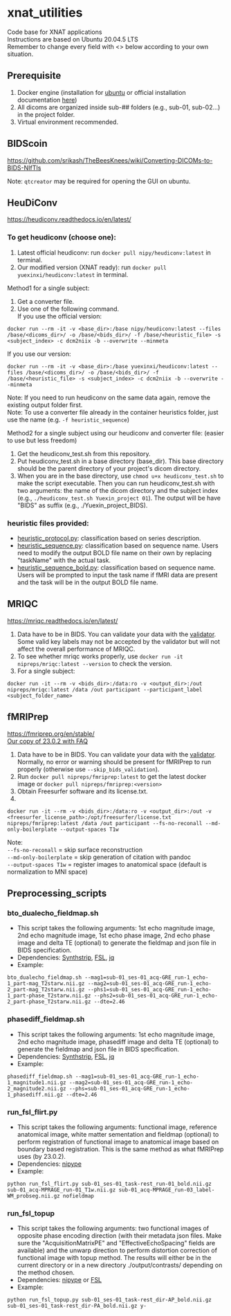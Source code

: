 # xnat_utilities
Code base for XNAT applications \
Instructions are based on Ubuntu 20.04.5 LTS \
Remember to change every field with <> below according to your own situation. 


## Prerequisite
1. Docker engine (installation for [ubuntu](https://github.com/srikash/TheBeesKnees/wiki/Installing-Docker-on-Ubuntu) or official installation documentation [here](https://docs.docker.com/engine/install/))
2. All dicoms are organized inside sub-## folders (e.g., sub-01, sub-02...) in the project folder.
3. Virtual environment recommended.

## BIDScoin
https://github.com/srikash/TheBeesKnees/wiki/Converting-DICOMs-to-BIDS-NIfTIs

Note: `qtcreator` may be required for opening the GUI on ubuntu.

## HeuDiConv
https://heudiconv.readthedocs.io/en/latest/

### To get heudiconv (choose one):
1. Latest official heudiconv: run `docker pull nipy/heudiconv:latest` in terminal.
2. Our modified version (XNAT ready): run `docker pull yuexinxi/heudiconv:latest` in terminal.

Method1 for a single subject:
1. Get a converter file.
2. Use one of the following command.\
If you use the official version: 
```
docker run --rm -it -v <base_dir>:/base nipy/heudiconv:latest --files /base/<dicoms_dir>/ -o /base/<bids_dir>/ -f /base/<heuristic_file> -s <subject_index> -c dcm2niix -b --overwrite --minmeta
```
If you use our version: 
```
docker run --rm -it -v <base_dir>:/base yuexinxi/heudiconv:latest --files /base/<dicoms_dir>/ -o /base/<bids_dir>/ -f /base/<heuristic_file> -s <subject_index> -c dcm2niix -b --overwrite --minmeta
```

Note: If you need to run heudiconv on the same data again, remove the existing output folder first. \
Note: To use a converter file already in the container heuristics folder, just use the name (e.g. `-f heuristic_sequence`)

Method2 for a single subject using our heudiconv and converter file: (easier to use but less freedom)
1. Get the heudiconv_test.sh from this repository.
2. Put heudiconv_test.sh in a base directory (base_dir). This base directory should be the parent directory of your project's dicom directory.
3. When you are in the base directory, use `chmod u+x heudiconv_test.sh` to make the script executable. Then you can run heudiconv_test.sh with two arguments: the name of the dicom directory and the subject index (e.g., `./heudiconv_test.sh Yuexin_project 01`). The output will be have "BIDS" as suffix (e.g., ./Yuexin_project_BIDS).

### heuristic files provided:
- [heuristic_protocol.py](https://github.com/BRAIN-TO/xnat_utilities/blob/main/heudiconv/heuristic_protocol.py): classification based on series description.
- [heuristic_sequence.py](https://github.com/BRAIN-TO/xnat_utilities/blob/main/heudiconv/heuristic_sequence.py): classification based on sequence name. Users need to modify the output BOLD file name on their own by replacing "taskName" with the actual task. 
- [heuristic_sequence_bold.py](https://github.com/BRAIN-TO/xnat_utilities/blob/main/heudiconv/heuristic_sequence_bold.py): classification based on sequence name. Users will be prompted to input the task name if fMRI data are present and the task will be in the output BOLD file name.

## MRIQC
https://mriqc.readthedocs.io/en/latest/

1. Data have to be in BIDS. You can validate your data with the [validator](http://incf.github.io/bids-validator/). Some valid key labels may not be accepted by the validator but will not affect the overall performance of MRIQC.
2. To see whether mriqc works properly, use `docker run -it nipreps/mriqc:latest --version` to check the version.
3. For a single subject: 
```
docker run -it --rm -v <bids_dir>:/data:ro -v <output_dir>:/out nipreps/mriqc:latest /data /out participant --participant_label <subject_folder_name>
```

## fMRIPrep
https://fmriprep.org/en/stable/ \
[Our copy of 23.0.2 with FAQ](https://github.com/845127818virna/fmriprep)

1. Data have to be in BIDS. You can validate your data with the [validator](http://incf.github.io/bids-validator/). Normally, no error or warning should be present for fMRIPrep to run properly (otherwise use `--skip_bids_validation`).
2. Run `docker pull nipreps/fmriprep:latest` to get the latest docker image or `docker pull nipreps/fmriprep:<version>`
3. Obtain Freesurfer software and its license.txt.
4.
```
docker run -it --rm -v <bids_dir>:/data:ro -v <output_dir>:/out -v <freesurfer_license_path>:/opt/freesurfer/license.txt nipreps/fmriprep:latest /data /out participant --fs-no-reconall --md-only-boilerplate --output-spaces T1w
```

Note:\
`--fs-no-reconall` = skip surface reconstruction\
`--md-only-boilerplate` = skip generation of citation with pandoc\
`--output-spaces T1w` = register images to anatomical space (default is normalization to MNI space)

## Preprocessing_scripts
### bto_dualecho_fieldmap.sh
- This script takes the following arguments: 1st echo magnitude image, 2nd echo magnitude image, 1st echo phase image, 2nd echo phase image and delta TE (optional) to generate the fieldmap and json file in BIDS specification.
- Dependencies: [Synthstrip](https://surfer.nmr.mgh.harvard.edu/docs/synthstrip/), [FSL](https://fsl.fmrib.ox.ac.uk/fsl/fslwiki/FslInstallation), [jq](https://jqlang.github.io/jq/)
- Example:
```
bto_dualecho_fieldmap.sh --mag1=sub-01_ses-01_acq-GRE_run-1_echo-1_part-mag_T2starw.nii.gz --mag2=sub-01_ses-01_acq-GRE_run-1_echo-2_part-mag_T2starw.nii.gz --phs1=sub-01_ses-01_acq-GRE_run-1_echo-1_part-phase_T2starw.nii.gz --phs2=sub-01_ses-01_acq-GRE_run-1_echo-2_part-phase_T2starw.nii.gz --dte=2.46
```

### phasediff_fieldmap.sh
- This script takes the following arguments: 1st echo magnitude image, 2nd echo magnitude image, phasediff image and delta TE (optional) to generate the fieldmap and json file in BIDS specification.
- Dependencies: [Synthstrip](https://surfer.nmr.mgh.harvard.edu/docs/synthstrip/), [FSL](https://fsl.fmrib.ox.ac.uk/fsl/fslwiki/FslInstallation), [jq](https://jqlang.github.io/jq/)
- Example: 
```
phasediff_fieldmap.sh --mag1=sub-01_ses-01_acq-GRE_run-1_echo-1_magnitude1.nii.gz --mag2=sub-01_ses-01_acq-GRE_run-1_echo-2_magnitude2.nii.gz --phs=sub-01_ses-01_acq-GRE_run-1_echo-1_phasediff.nii.gz --dte=2.46
```

### run_fsl_flirt.py
- This script takes the following arguments: functional image, reference anatomical image, white matter sementation and fieldmap (optional) to perform registration of functional image to anatomical image based on boundary based registration. This is the same method as what fMRIPrep uses (by 23.0.2).
- Dependencies: [nipype](https://nipype.readthedocs.io/en/latest/users/install.html)
- Example:
```
python run_fsl_flirt.py sub-01_ses-01_task-rest_run-01_bold.nii.gz sub-01_acq-MPRAGE_run-01_T1w.nii.gz sub-01_acq-MPRAGE_run-03_label-WM_probseg.nii.gz nofieldmap
```

### run_fsl_topup
- This script takes the following arguments: two functional images of opposite phase encoding direction (with their metadata json files. Make sure the "AcquisitionMatrixPE" and "EffectiveEchoSpacing" fields are available) and the unwarp direction to perform distortion correction of functional image with topup method. The results will either be in the current directory or in a new directory ./output/contrasts/ depending on the method chosen.
- Dependencies: [nipype](https://nipype.readthedocs.io/en/latest/users/install.html) or [FSL](https://fsl.fmrib.ox.ac.uk/fsl/fslwiki/FslInstallation)
- Example:
```
python run_fsl_topup.py sub-01_ses-01_task-rest_dir-AP_bold.nii.gz sub-01_ses-01_task-rest_dir-PA_bold.nii.gz y-
```